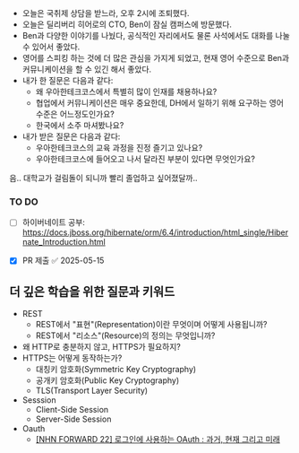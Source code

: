 - 오늘은 국취제 상담을 받느라, 오후 2시에 조퇴했다.
- 오늘은 딜리버리 히어로의 CTO, Ben이 잠실 캠퍼스에 방문했다.
- Ben과 다양한 이야기를 나눴다, 공식적인 자리에서도 물론 사석에서도 대화를 나눌 수 있어서 좋았다.
- 영어를 스피킹 하는 것에 더 많은 관심을 가지게 되었고, 현재 영어 수준으로 Ben과 커뮤니케이션을 할 수 있긴 해서 좋았다.
- 내가 한 질문은 다음과 같다:
	- 왜 우아한테크코스에서 특별히 많이 인재를 채용하나요?
	- 협업에서 커뮤니케이션은 매우 중요한데, DH에서 일하기 위해 요구하는 영어 수준은 어느정도인가요?
	- 한국에서 소주 마셔봤나요?
- 내가 받은 질문은 다음과 같다:
	- 우아한테크코스의 교육 과정을 진정 즐기고 있나요?
	- 우아한테크코스에 들어오고 나서 달라진 부분이 있다면 무엇인가요?

음.. 대학교가 걸림돌이 되니까 빨리 졸업하고 싶어졌달까..

### TO DO
- [ ] 하이버네이트 공부: https://docs.jboss.org/hibernate/orm/6.4/introduction/html_single/Hibernate_Introduction.html
- [x] PR 제출 ✅ 2025-05-15



## 더 깊은 학습을 위한 질문과 키워드

- REST
    - REST에서 "표현"(Representation)이란 무엇이며 어떻게 사용됩니까?
    - REST에서 "리소스"(Resource)의 정의는 무엇입니까?
- 왜 HTTP로 충분하지 않고, HTTPS가 필요하지?
- HTTPS는 어떻게 동작하는가?
    - 대칭키 암호화(Symmetric Key Cryptography)
    - 공개키 암호화(Public Key Cryptography)
    - TLS(Transport Layer Security)
- Sesssion
    - Client-Side Session
    - Server-Side Session
- Oauth
    - [[NHN FORWARD 22] 로그인에 사용하는 OAuth : 과거, 현재 그리고 미래](https://www.youtube.com/watch?v=DQFv0AxTEgM)
